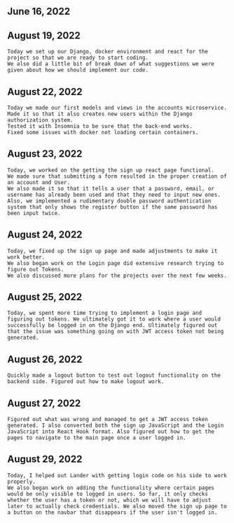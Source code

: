 ## June 16, 2022

## August 19, 2022
    Today we set up our Django, docker environment and react for the project so that we are ready to start coding. 
    We also did a little bit of break down of what suggestions we were given about how we should implement our code.
## August 22, 2022
    Today we made our first models and views in the accounts microservice.
    Made it so that it also creates new users within the Django authorization system.
    Tested it with Insomnia to be sure that the back-end works.
    Fixed some issues with docker not loading certain containers.

## August 23, 2022
    Today, we worked on the getting the sign up react page functional.
    We made sure that submitting a form resulted in the proper creation of an account and User.
    We also made it so that it tells a user that a password, email, or username has already been used and that they need to input new ones.
    Also, we implemented a rudimentary double password authentication system that only shows the register button if the same password has been input twice.

## August 24, 2022
    Today, we fixed up the sign up page and made adjustments to make it work better.
    We also began work on the Login page did extensive research trying to figure out Tokens.
    We also discussed more plans for the projects over the next few weeks.

## August 25, 2022
    Today, we spent more time trying to implement a login page and figuring out tokens. We ultimately got it to work where a user would successfully be logged in on the Django end. Ultimately figured out that the issue was something going on with JWT access token not being generated.

## August 26, 2022
    Quickly made a logout button to test out logout functionality on the backend side. Figured out how to make logout work.

## August 27, 2022
    Figured out what was wrong and managed to get a JWT access token generated. I also converted both the sign up JavaScript and the Login JavaScript into React Hook format. Also figured out how to get the pages to navigate to the main page once a user logged in.

## August 29, 2022
    Today, I helped out Lander with getting login code on his side to work properly.
    We also began work on adding the functionality where certain pages would be only visible to logged in users. So far, it only checks whether the user has a token or not, which we will have to adjust later to actually check credentials. We also moved the sign up page to a button on the navbar that disappears if the user isn't logged in.
